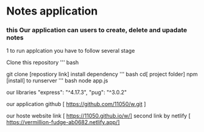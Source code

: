 # Notes application
### this Our application can users to create, delete and upadate notes

1 to run applcation you have to follow several stage

Clone this repository
''' bash

git clone [repostiory link]
install dependency 
''' bash
cd[ project folder]
npm [install]
to runserver 
''' bash
node app.js

our libraries
 "express": "^4.17.3",
    "pug": "^3.0.2"

our application github
[     https://github.com/11050/w.git       ]

our hoste website link
[  https://11050.github.io/w/]
second link by netlify
[ https://vermillion-fudge-ab0682.netlify.app/]
